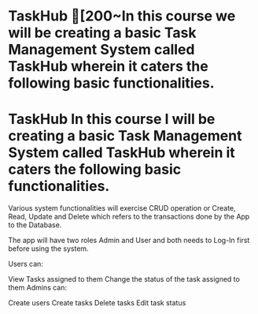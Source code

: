 # TaskHub [200~In this course we will be creating a basic Task Management System called TaskHub wherein it caters the following basic functionalities.
# TaskHub In this course I will be creating a basic Task Management System called TaskHub wherein it caters the following basic functionalities.

Various system functionalities will exercise CRUD operation or Create, Read, Update and Delete which refers to the transactions done by the App to the Database.

The app will have two roles Admin and User and both needs to Log-In first before using the system.

Users can:

View Tasks assigned to them
Change the status of the task assigned to them
Admins can:

Create users
Create tasks
Delete tasks
Edit task status

